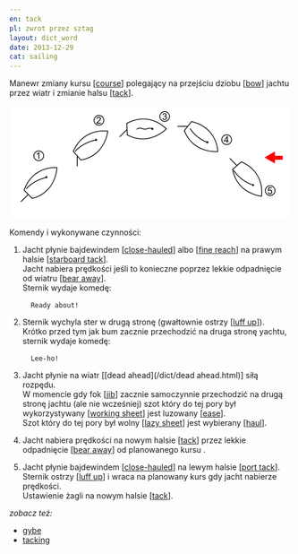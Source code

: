 ```yaml
---
en: tack
pl: zwrot przez sztag
layout: dict_word
date: 2013-12-29
cat: sailing
---
```


Manewr zmiany kursu [[course](/dict/course.html)] polegający na przejściu dziobu [[bow](/dict/bow.html)] 
jachtu przez wiatr i zmianie halsu [[tack](/dict/tack_2.html)].

![tack](/img/dict/tack.png)

Komendy i wykonywane czynności:

1. Jacht płynie bajdewindem [[close-hauled](/dict/close-hauled.html)] albo [[fine reach](/dict/fine-reach.html)] 
   na prawym halsie [[starboard tack](/dict/starboard-tack.html)].   
   Jacht nabiera prędkości jeśli to konieczne poprzez lekkie odpadnięcie od wiatru [[bear away](/dict/bear-away.html)].  
   Sternik wydaje komedę:  

         Ready about! 
      
2. Sternik wychyla ster w drugą stronę (gwałtownie ostrzy [[luff up](/dict/luff-up.html)]).  
   Krótko przed tym jak bum zacznie przechodzić na druga stronę yachtu, sternik wydaje komedę: 

         Lee-ho! 

3. Jacht płynie na wiatr [[dead ahead](/dict/dead ahead.html)] siłą rozpędu.  
   W momencie gdy fok [[jib](/dict/jib.html)] zacznie samoczynnie przechodzić na drugą stronę jachtu (ale nie wcześniej) 
   szot który do tej pory był wykorzystywany [[working sheet](/dict/working-sheet.html)] jest luzowany [[ease](/dict/ease.html)].  
   Szot który do tej pory był wolny [[lazy sheet](/dict/lazy-sheet.html)] jest wybierany [[haul](/dict/haul.html)].        
    
4. Jacht nabiera prędkości na nowym halsie [[tack](/dict/tack.html)] przez lekkie odpadnięcie [[bear away](/dict/bear-away.html)] od planowanego kursu .

5. Jacht płynie bajdewindem [[close-hauled](/dict/close-hauled.html)] na lewym halsie [[port tack](/dict/port-tack.html)].  
   Sternik ostrzy [[luff up](/dict/luff-up.html)] i wraca na planowany kurs gdy jacht nabierze prędkości.  
   Ustawienie żagli na nowym halsie [[tack](/dict/tack.html)].

*zobacz też:*

* [gybe](/dict/gybe.html)
* [tacking](/dict/tacking.html)